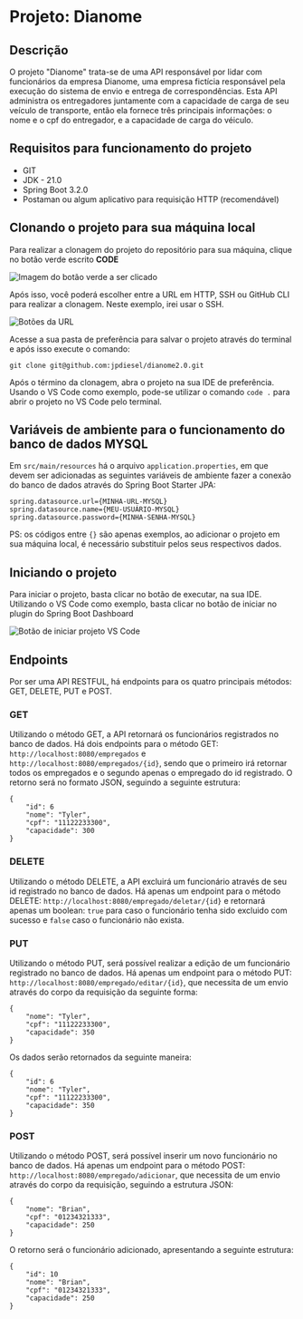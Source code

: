 # Projeto: Dianome

## Descrição

O projeto "Dianome" trata-se de uma API responsável por lidar com funcionários da empresa Dianome,
uma empresa fictícia responsável pela execução do sistema de envio e entrega de correspondências. Esta
API administra os entregadores juntamente com a capacidade de carga de seu veículo de transporte, então
ela fornece três principais informações: o nome e o cpf do entregador, e a capacidade de carga do véiculo.

## Requisitos para funcionamento do projeto

- GIT
- JDK - 21.0
- Spring Boot 3.2.0
- Postaman ou algum aplicativo para requisição HTTP (recomendável) 

## Clonando o projeto para sua máquina local

Para realizar a clonagem do projeto do repositório para sua máquina, clique no botão verde escrito **CODE**

![Imagem do botão verde a ser clicado](https://i.imgur.com/mUaPxNH.png)

Após isso, você poderá escolher entre a URL em HTTP, SSH ou GitHub CLI para realizar a clonagem. Neste exemplo, irei usar o SSH.

![Botões da URL](https://i.imgur.com/GBJmlU9.png)

Acesse a sua pasta de preferência para salvar o projeto através do terminal e após isso execute o comando:

```
git clone git@github.com:jpdiesel/dianome2.0.git
```

Após o término da clonagem, abra o projeto na sua IDE de preferência. Usando o VS Code como exemplo, pode-se utilizar o comando `code .` para abrir o projeto no VS Code pelo terminal.

## Variáveis de ambiente para o funcionamento do banco de dados MYSQL

Em `src/main/resources` há o arquivo `application.properties`, em que devem ser adicionadas as seguintes variáveis de ambiente fazer a conexão do banco de dados através do Spring Boot Starter JPA:

```
spring.datasource.url={MINHA-URL-MYSQL}
spring.datasource.name={MEU-USUÁRIO-MYSQL}
spring.datasource.password={MINHA-SENHA-MYSQL}
```

PS: os códigos entre `{}` são apenas exemplos, ao adicionar o projeto em sua máquina local, é necessário substituir pelos seus respectivos dados.

## Iniciando o projeto

Para iniciar o projeto, basta clicar no botão de executar, na sua IDE. Utilizando o VS Code como exemplo, basta clicar no botão de iniciar no plugin do Spring Boot Dashboard

![Botão de iniciar projeto VS Code](https://i.imgur.com/VdTrP6M.png)

## Endpoints

Por ser uma API RESTFUL, há endpoints para os quatro principais métodos: GET, DELETE, PUT e POST. 

### GET

Utilizando o método GET, a API retornará os funcionários registrados no banco de dados. Há dois endpoints para o método GET: `http://localhost:8080/empregados` 
e `http://localhost:8080/empregados/{id}`, sendo que o primeiro irá retornar todos os empregados e o segundo apenas o empregado do id registrado. 
O retorno será no formato JSON, seguindo a seguinte estrutura:

```
{
    "id": 6
    "nome": "Tyler",
    "cpf": "11122233300",
    "capacidade": 300
}
```

### DELETE 

Utilizando o método DELETE, a API excluirá um funcionário através de seu id registrado no banco de dados. Há apenas um endpoint para o método DELETE: 
`http://localhost:8080/empregado/deletar/{id}` e retornará apenas um boolean: `true` para caso o funcionário tenha sido excluido com sucesso e `false` caso o funcionário
não exista.

### PUT 

Utilizando o método PUT, será possível realizar a edição de um funcionário registrado no banco de dados. Há apenas um endpoint para o método PUT: 
`http://localhost:8080/empregado/editar/{id}`, que necessita de um envio através do corpo da requisição da seguinte forma: 

```
{
    "nome": "Tyler",
    "cpf": "11122233300",
    "capacidade": 350
}
```


Os dados serão retornados da seguinte maneira: 

```
{
    "id": 6
    "nome": "Tyler",
    "cpf": "11122233300",
    "capacidade": 350
}
```

### POST 

Utilizando o método POST, será possível inserir um novo funcionário no banco de dados. Há apenas um endpoint para o método POST: 
`http://localhost:8080/empregado/adicionar`, que necessita de um envio através do corpo da requisição, seguindo a estrutura JSON: 

```
{
    "nome": "Brian",
    "cpf": "01234321333",
    "capacidade": 250
}
```

O retorno será o funcionário adicionado, apresentando a seguinte estrutura:

```
{
    "id": 10
    "nome": "Brian",
    "cpf": "01234321333",
    "capacidade": 250
}
```


